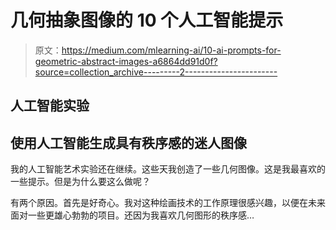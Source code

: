 # 几何抽象图像的 10 个人工智能提示

> 原文：<https://medium.com/mlearning-ai/10-ai-prompts-for-geometric-abstract-images-a6864dd91d0f?source=collection_archive---------2----------------------->

## 人工智能实验

## 使用人工智能生成具有秩序感的迷人图像

我的人工智能艺术实验还在继续。这些天我创造了一些几何图像。这是我最喜欢的一些提示。但是为什么要这么做呢？

有两个原因。首先是好奇心。我对这种绘画技术的工作原理很感兴趣，以便在未来面对一些更雄心勃勃的项目。还因为我喜欢几何图形的秩序感…